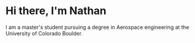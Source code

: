 # Hi there, I'm Nathan

I am a master's student pursuing a degree in Aerospace engineering at the University of Colorado Boulder.
